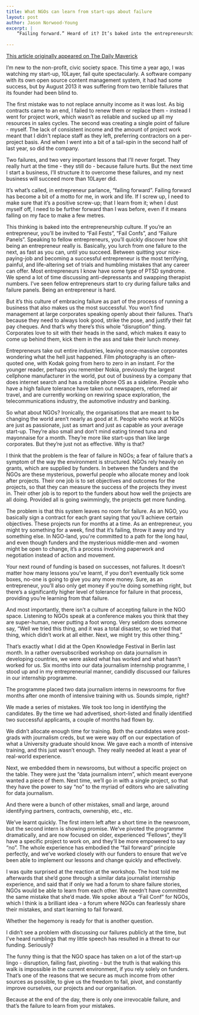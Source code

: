```yaml
---
title: What NGOs can learn from start-ups about failure
layout: post
author: Jason Norwood-Young
excerpt: |
    “Failing forward.” Heard of it? It’s baked into the entrepreneurship culture. If you’re an entrepreneur, you’ll be invited to “Fail Fests”, “Fail Confs”, and “Failure Panels”. Speaking to fellow entrepreneurs, you’ll quickly discover how deeply crappy being an entrepreneur really is. Basically, you lurch from one failure to the next, as fast as you can, until you succeed. But if you want a short cut, here are some failure-lessons to learn from in the meantime – and NGOs should be the first organisations to listen up.
   
---
```


[This article originally appeared on The Daily Maverick](http://www.dailymaverick.co.za/opinionista/2014-08-29-what-ngos-can-learn-from-start-ups-about-failure/)

I’m new to the non-profit, civic society space. This time a year ago, I was watching my start-up, 10Layer, fail quite spectacularly. A software company with its own open source content management system, it had had some success, but by August 2013 it was suffering from two terrible failures that its founder had been blind to.

The first mistake was to not replace annuity income as it was lost. As big contracts came to an end, I failed to renew them or replace them - instead I went for project work, which wasn’t as reliable and sucked up all my resources in sales cycles. The second was creating a single point of failure - myself. The lack of consistent income and the amount of project work meant that I didn't replace staff as they left, preferring contractors on a per-project basis. And when I went into a bit of a tail-spin in the second half of last year, so did the company.

Two failures, and two very important lessons that I’ll never forget. They really hurt at the time - they still do - because failure hurts. But the next time I start a business, I’ll structure it to overcome these failures, and my next business will succeed more than 10Layer did.

It’s what’s called, in entrepreneur parlance, “failing forward”. Failing forward has become a bit of a motto for me, in work and life. If I screw up, I need to make sure that it’s a positive screw-up; that I learn from it; when I dust myself off, I need to be further forward than I was before, even if it means falling on my face to make a few metres.

This thinking is baked into the entrepreneurship culture. If you’re an entrepreneur, you’ll be invited to “Fail Fests”, “Fail Confs”, and “Failure Panels”. Speaking to fellow entrepreneurs, you’ll quickly discover how shit being an entrepreneur really is. Basically, you lurch from one failure to the next, as fast as you can, until you succeed. Between quitting your nice-paying-job and becoming a successful entrepreneur is the most terrifying, painful, and life-altering set of trials and humbling mistakes that any career can offer. Most entrepreneurs I know have some type of PTSD syndrome. We spend a lot of time discussing anti-depressants and swapping therapist numbers. I’ve seen fellow entrepreneurs start to cry during failure talks and failure panels. Being an entrepreneur is hard.

But it’s this culture of embracing failure as part of the process of running a business that also makes us the most successful. You won’t find management at large corporates speaking openly about their failures. That’s because they need to always look good, strike the pose, and justify their fat pay cheques. And that’s why there’s this whole “disruption” thing. Corporates love to sit with their heads in the sand, which makes it easy to come up behind them, kick them in the ass and take their lunch money.

Entrepreneurs take out entire industries, leaving once-massive corporates wondering what the hell just happened. Film photography is an often-quoted one, with Kodak going from hero to zero in an instant. For the younger reader, perhaps you remember Nokia, previously the largest cellphone manufacturer in the world, put out of business by a company that does internet search and has a mobile phone OS as a sideline. People who have a high failure tolerance have taken out newspapers, reformed air travel, and are currently working on rewiring space exploration, the telecommunications industry, the automotive industry and banking.

So what about NGOs? Ironically, the organisations that are meant to be changing the world aren’t nearly as good at it. People who work at NGOs are just as passionate, just as smart and just as capable as your average start-up. They’re also small and don’t mind eating tinned tuna and mayonnaise for a month. They’re more like start-ups than like large corporates. But they’re just not as effective. Why is that?

I think that the problem is the fear of failure in NGOs; a fear of failure that’s a symptom of the way the environment is structured. NGOs rely heavily on grants, which are supplied by funders. In between the funders and the NGOs are these mysterious, powerful people who allocate money and look after projects. Their one job is to set objectives and outcomes for the projects, so that they can measure the success of the projects they invest in. Their other job is to report to the funders about how well the projects are all doing. Provided all is going swimmingly, the projects get more funding.

The problem is that this system leaves no room for failure. As an NGO, you basically sign a contract for each grant saying that you’ll achieve certain objectives. These projects run for months at a time. As an entrepreneur, you might try something for a week, find that it’s failing, throw it away and try something else. In NGO-land, you're committed to a path for the long haul, and even though funders and the mysterious middle-men and -women might be open to change, it’s a process involving paperwork and negotiation instead of action and movement.

Your next round of funding is based on successes, not failures. It doesn’t matter how many lessons you’ve learnt, if you don’t eventually tick some boxes, no-one is going to give you any more money. Sure, as an entrepreneur, you’ll also only get money if you’re doing something right, but there’s a significantly higher level of tolerance for failure in that process, providing you’re learning from that failure.

And most importantly, there isn’t a culture of accepting failure in the NGO space. Listening to NGOs speak at a conference makes you think that they are super-human, never putting a foot wrong. Very seldom does someone say, “Well we tried this thing, and it was a total disaster, so we tried that thing, which didn’t work at all either. Next, we might try this other thing.”

That’s exactly what I did at the Open Knowledge Festival in Berlin last month. In a rather oversubscribed workshop on data journalism in developing countries, we were asked what has worked and what hasn’t worked for us. Six months into our data journalism internship programme, I stood up and in my entrepreneurial manner, candidly discussed our failures in our internship programme.

The programme placed two data journalism interns in newsrooms for five months after one month of intensive training with us. Sounds simple, right?

We made a series of mistakes. We took too long in identifying the candidates. By the time we had advertised, short-listed and finally identified two successful applicants, a couple of months had flown by.

We didn’t allocate enough time for training. Both the candidates were post-grads with journalism creds, but we were way off on our expectation of what a University graduate should know. We gave each a month of intensive training, and this just wasn’t enough. They really needed at least a year of real-world experience.

Next, we embedded them in newsrooms, but without a specific project on the table. They were just the “data journalism intern”, which meant everyone wanted a piece of them. Next time, we’ll go in with a single project, so that they have the power to say “no” to the myriad of editors who are salivating for data journalism.

And there were a bunch of other mistakes, small and large, around identifying partners, contracts, ownership, etc., etc.

We’ve learnt quickly. The first intern left after a short time in the newsroom, but the second intern is showing promise. We’ve pivoted the programme dramatically, and are now focused on older, experienced “Fellows”, they’ll have a specific project to work on, and they’ll be more empowered to say “no”. The whole experience has embodied the “fail forward” principle perfectly, and we’ve worked closely with our funders to ensure that we’ve been able to implement our lessons and change quickly and effectively.

I was quite surprised at the reaction at the workshop. The host told me afterwards that she’d gone through a similar data journalist internship experience, and said that if only we had a forum to share failure stories, NGOs would be able to learn from each other. We needn’t have committed the same mistake that she’d made. We spoke about a “Fail Conf” for NGOs, which I think is a brilliant idea - a forum where NGOs can fearlessly share their mistakes, and start learning to fail forward.

Whether the hegemony is ready for that is another question.

I didn’t see a problem with discussing our failures publicly at the time, but I’ve heard rumblings that my little speech has resulted in a threat to our funding. Seriously?

The funny thing is that the NGO space has taken on a lot of the start-up lingo - disruption, failing fast, pivoting - but the truth is that walking this walk is impossible in the current environment, if you rely solely on funders. That’s one of the reasons that we secure as much income from other sources as possible, to give us the freedom to fail, pivot, and constantly improve ourselves, our projects and our organisation.

Because at the end of the day, there is only one irrevocable failure, and that’s the failure to learn from your mistakes.
